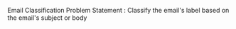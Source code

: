 Email Classification
Problem Statement : Classify the email's label based on the email's subject or body
